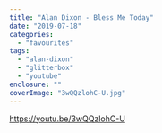 ```yaml
---
title: "Alan Dixon - Bless Me Today"
date: "2019-07-18"
categories: 
  - "favourites"
tags: 
  - "alan-dixon"
  - "glitterbox"
  - "youtube"
enclosure: ""
coverImage: "3wQQzlohC-U.jpg"
---
```


https://youtu.be/3wQQzlohC-U
